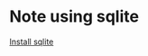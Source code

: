 # Note using sqlite

[Install sqlite](https://www.digitalocean.com/community/tutorials/how-to-install-and-use-sqlite-on-ubuntu-20-04)
